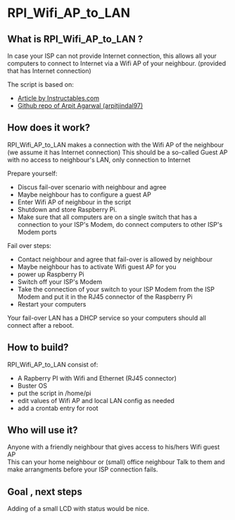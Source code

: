 # RPI_Wifi_AP_to_LAN

## What is RPI_Wifi_AP_to_LAN ?
In case your ISP can not provide Internet connection, this allows all your computers to connect to Internet via a Wifi AP of your neighbour. (provided that has Internet connection)

The script is based on:
*  [Article by Instructables.com](https://www.instructables.com/id/Share-WiFi-With-Ethernet-Port-on-a-Raspberry-Pi/)
*  [Github repo of Arpit Agarwal (arpitjindal97) ](https://github.com/arpitjindal97/raspbian-recipes)


## How does it work?
RPI_Wifi_AP_to_LAN makes a connection with the Wifi AP of the neighbour (we assume it has Internet connection)
This should be a so-called Guest AP with no access to neighbour's LAN, only connection to Internet

Prepare yourself:
* Discus fail-over scenario with neighbour and agree
* Maybe neighbour has to configure a guest AP 
* Enter Wifi AP of neighbour in the script
* Shutdown and store Raspberry Pi.
* Make sure that all computers are on a single switch that has a connection to your ISP's Modem, do connect computers to other ISP's Modem ports

Fail over steps:
* Contact neighbour and agree that fail-over is allowed by neighbour
* Maybe neighbour has to activate Wifi guest AP for you
* power up Raspberry Pi
* Switch off your ISP's Modem
* Take the connection of your switch to your ISP Modem from the ISP Modem and put it in the RJ45 connector of the Raspberry Pi
* Restart your computers 

Your fail-over LAN has a DHCP service so your computers should all connect after a reboot.

## How to build?
RPI_Wifi_AP_to_LAN consist of:
* A Rapberry PI with Wifi and Ethernet (RJ45 connector)
* Buster OS
* put the script in /home/pi 
* edit values of Wifi AP and local LAN config as needed
* add a crontab entry for root 

## Who will use it?
Anyone with a friendly neighbour that gives access to his/hers Wifi guest AP  
This can your home neighbour or (small) office neighbour
Talk to them and make arrangments before your ISP connection fails.

## Goal , next steps
Adding of a small LCD with status would be nice.